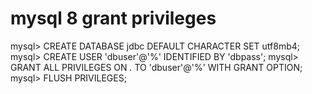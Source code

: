 # mysql 8 grant privileges

mysql> CREATE DATABASE jdbc DEFAULT CHARACTER SET utf8mb4;
mysql> CREATE USER 'dbuser'@'%' IDENTIFIED BY 'dbpass';
mysql> GRANT ALL PRIVILEGES ON *.* TO 'dbuser'@'%' WITH GRANT OPTION;
mysql> FLUSH PRIVILEGES;
